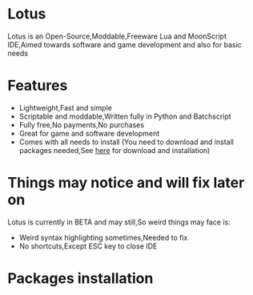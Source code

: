 # Lotus
Lotus is an Open-Source,Moddable,Freeware Lua and MoonScript IDE,Aimed towards software and game development and also for basic needs

# Features
- Lightweight,Fast and simple
- Scriptable and moddable,Written fully in Python and Batchscript 
- Fully free,No payments,No purchases
- Great for game and software development
- Comes with all needs to install (You need to download and install packages needed,See [here]() for download and installation)

# Things may notice and will fix later on
Lotus is currently in BETA and may still,So weird things may face is:
- Weird syntax highlighting sometimes,Needed to fix
- No shortcuts,Except ESC key to close IDE

# Packages installation
